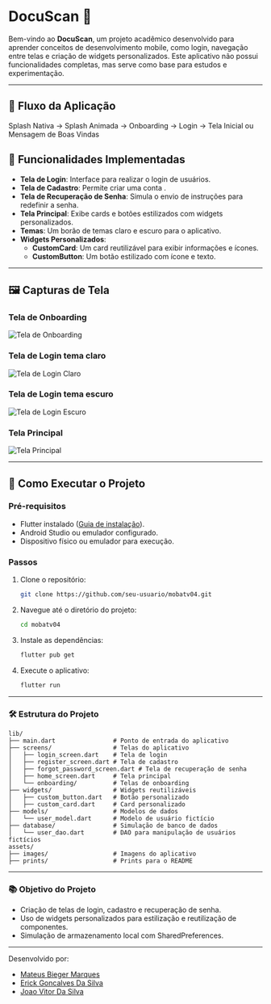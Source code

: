 # DocuScan 📄

Bem-vindo ao **DocuScan**, um projeto acadêmico desenvolvido para aprender conceitos de desenvolvimento mobile, como login, navegação entre telas e criação de widgets personalizados. Este aplicativo não possui funcionalidades completas, mas serve como base para estudos e experimentação.

---
## 📸 Fluxo da Aplicação
Splash Nativa → Splash Animada → Onboarding → Login → Tela Inicial ou Mensagem de Boas Vindas

## 📸 Funcionalidades Implementadas

- **Tela de Login**: Interface para realizar o login de usuários.
- **Tela de Cadastro**: Permite criar uma conta .
- **Tela de Recuperação de Senha**: Simula o envio de instruções para redefinir a senha.
- **Tela Principal**: Exibe cards e botões estilizados com widgets personalizados.
- **Temas**: Um borão de temas claro e escuro para o aplicativo.
- **Widgets Personalizados**:
  - **CustomCard**: Um card reutilizável para exibir informações e ícones.
  - **CustomButton**: Um botão estilizado com ícone e texto.

---

## 🖼️ Capturas de Tela

### Tela de Onboarding
![Tela de Onboarding](assets/prints/onboarding.png)

### Tela de Login tema claro
![Tela de Login Claro](assets/prints/login_claro.png)

### Tela de Login tema escuro
![Tela de Login Escuro](assets/prints/login_escuro.png)

### Tela Principal
![Tela Principal](assets/prints/homescreen.png)

---

## 🚀 Como Executar o Projeto

### Pré-requisitos
- Flutter instalado ([Guia de instalação](https://docs.flutter.dev/get-started/install)).
- Android Studio ou emulador configurado.
- Dispositivo físico ou emulador para execução.

### Passos
1. Clone o repositório:
   ```bash
   git clone https://github.com/seu-usuario/mobatv04.git
   ```
2. Navegue até o diretório do projeto:
   ```bash
   cd mobatv04
   ```
3. Instale as dependências:
   ```bash
   flutter pub get
   ```
4. Execute o aplicativo:
   ```bash
   flutter run
   ```

---

### 🛠️ Estrutura do Projeto
```plaintext
lib/
├── main.dart                # Ponto de entrada do aplicativo
├── screens/                 # Telas do aplicativo
│   ├── login_screen.dart    # Tela de login
│   ├── register_screen.dart # Tela de cadastro
│   ├── forgot_password_screen.dart # Tela de recuperação de senha
│   ├── home_screen.dart     # Tela principal
│   └── onboarding/          # Telas de onboarding
├── widgets/                 # Widgets reutilizáveis
│   ├── custom_button.dart   # Botão personalizado
│   ├── custom_card.dart     # Card personalizado
├── models/                  # Modelos de dados
│   └── user_model.dart      # Modelo de usuário fictício
├── database/                # Simulação de banco de dados
│   └── user_dao.dart        # DAO para manipulação de usuários fictícios
assets/
├── images/                  # Imagens do aplicativo
├── prints/                  # Prints para o README
```



---
### 📚 Objetivo do Projeto

- Criação de telas de login, cadastro e recuperação de senha.
- Uso de widgets personalizados para estilização e reutilização de componentes.
- Simulação de armazenamento local com SharedPreferences.

---


Desenvolvido por:
- [Mateus Bieger Marques](https://github.com/CocoDeLuta)
- [Erick Goncalves Da Silva](https://github.com/erick-goncalves)
- [Joao Vitor Da Silva](https://github.com/Jaaum32)